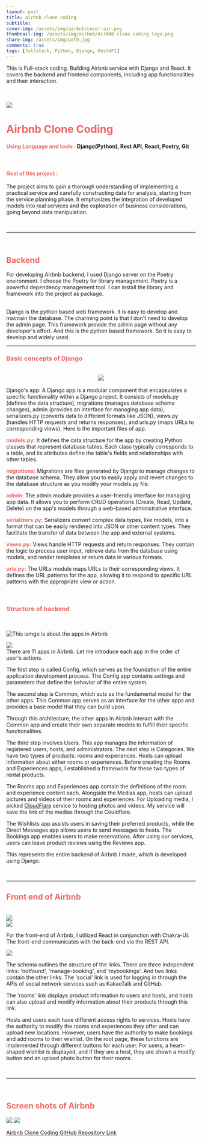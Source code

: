 ```yaml
---
layout: post
title: airbnb clone coding
subtitle:
cover-img: /assets/img/airbnb/cover-air.png
thumbnail-img: /assets/img/airbnb/AirBNB clone coding logo.png
share-img: /assets/img/path.jpg
comments: true
tags: [fullstack, Python, Django, RestAPI]
---
```


This is Full-stack coding. Building Airbnb service with Django and React. It covers the backend and frontend components, including app functionalities and their interaction.

<br>
<br>

<a href="https://github.com/Nockda/Airbnb_clone.git">
    <img class="img-concert" src="../assets/img/airbnb/1.png"/>
</a>

<br>

# <Text style="color:EC6664"> Airbnb Clone Coding</Text>

#### <Text style="color:EC6664"> **Using Language and tools :** </Text> Django(Python), Rest API, React, Poetry, Git

<br>

#### <Text style="color:EC6664"> **Goal of this project :** </Text>

The project aims to gain a thorough understanding of implementing a practical service and carefully constructing data for analysis, starting from the service planning phase. It emphasizes the integration of developed models into real services and the exploration of business considerations, going beyond data manipulation.

<br>

---

<br>

## <Text style="color:EC6664"> **Backend**</Text>

<!-- <br> -->

For developing Airbnb backend, I used Django server on the Poetry environment. I choose the Poetry for library management. Poetry is a powerful dependency management tool. I can install the library and framework into the project as package.

<br>
Django is the python based web framework. it is easy to develop and maintain the database. The charming point is that I don't need to develop the admin page. This framework provide the admin page without any developer's effort. And this is the python based framework. So it is easy to develop and widely used.

<br>

<!-- <br>
<div style="text-align:center">

<img src="../assets/img/airbnb/graph.png" width="400" height="400">
</div>

<br>

<div style="text-align:center">
<img src="../assets/img/airbnb/chart.png" width="200" height="400">
</div>

<br> -->

---

### <Text style="color:EC6664"> **Basic concepts of Django**</Text>

<br>
<div style="text-align:center">
<img src="../assets/img/airbnb/2.png">
</div>
<br>
Django's app: A Django app is a modular component that encapsulates a specific functionality within a Django project. It consists of models.py (defines the data structure), migrations (manages database schema changes), admin (provides an interface for managing app data), serializers.py (converts data to different formats like JSON), views.py (handles HTTP requests and returns responses), and urls.py (maps URLs to corresponding views). Here is the important files of app.

<Text style="color:EC6664"> **models.py:**</Text> It defines the data structure for the app by creating Python classes that represent database tables. Each class typically corresponds to a table, and its attributes define the table's fields and relationships with other tables.

<Text style="color:EC6664"> **migrations:**</Text> Migrations are files generated by Django to manage changes to the database schema. They allow you to easily apply and revert changes to the database structure as you modify your models.py file.

<Text style="color:EC6664"> **admin:**</Text> The admin module provides a user-friendly interface for managing app data. It allows you to perform CRUD operations (Create, Read, Update, Delete) on the app's models through a web-based administrative interface.

<Text style="color:EC6664"> **serializers.py:**</Text> Serializers convert complex data types, like models, into a format that can be easily rendered into JSON or other content types. They facilitate the transfer of data between the app and external systems.

<Text style="color:EC6664"> **views.py:**</Text> Views handle HTTP requests and return responses. They contain the logic to process user input, retrieve data from the database using models, and render templates or return data in various formats.

<Text style="color:EC6664"> **urls.py:**</Text> The URLs module maps URLs to their corresponding views. It defines the URL patterns for the app, allowing it to respond to specific URL patterns with the appropriate view or action.

<br>

### <Text style="color:EC6664"> **Structure of backend**</Text>

<br>

![This iamge is about the apps in Airbnb](/assets/img/airbnb/3.png)

<img src="../assets/img/airbnb/3.png">

<br>
There are 11 apps in Airbnb. Let me introduce each app in the order of user's actions.

The first step is called Config, which serves as the foundation of the entire application development process. The Config app contains settings and parameters that define the behavior of the entire system.

The second step is Common, which acts as the fundamental model for the other apps. This Common app serves as an interface for the other apps and provides a base model that they can build upon.

Through this architecture, the other apps in Airbnb interact with the Common app and create their own separate models to fulfill their specific functionalities.

The third step involves Users. This app manages the information of registered users, hosts, and administrators. The next step is Categories. We have two types of products: rooms and experiences. Hosts can upload information about either rooms or experiences. Before creating the Rooms and Experiences apps, I established a framework for these two types of rental products.

The Rooms app and Experiences app contain the definitions of the room and experience content each. Alongside the Medias app, hosts can upload pictures and videos of their rooms and experiences. For Uploading media, I picked [CloudFlare](https://www.cloudflare.com/) service to hosting photos and videos. My service will save the link of the medias through the Couldflare.

The Wishlists app assists users in saving their preferred products, while the Direct Messages app allows users to send messages to hosts. The Bookings app enables users to make reservations. After using our services, users can leave product reviews using the Reviews app.

This represents the entire backend of Airbnb I made, which is developed using Django.

<br>

---

## <Text style="color:EC6664"> **Front end of Airbnb**</Text>

<br>
<img src="../assets/img/airbnb/4.png"/>

<br>

<img src="../assets/img/airbnb/5.png"/>

<br>

For the front-end of Airbnb, I utilized React in conjunction with Chakra-UI. The front-end communicates with the back-end via the REST API.

<img src="../assets/img/airbnb/6.png"/>

The schema outlines the structure of the links. There are three independent links: 'notfound', 'manage-booking', and 'mybookings'. And two links contain the other links. The 'social' link is used for logging in through the APIs of social network services such as KakaoTalk and GitHub.

The 'rooms' link displays product information to users and hosts, and hosts can also upload and modify information about their products through this link.

Hosts and users each have different access rights to services. Hosts have the authority to modify the rooms and experiences they offer and can upload new locations. However, users have the authority to make bookings and add rooms to their wishlist. On the root page, these functions are implemented through different buttons for each user. For users, a heart-shaped wishlist is displayed, and if they are a host, they are shown a modify button and an upload photo button for their rooms.

<br>

---

<br>

## <Text style="color:EC6664"> **Screen shots of Airbnb**</Text>

<img src="../assets/img/airbnb/7.png"/>
<img src="../assets/img/airbnb/8.png"/>

<br>

[Airbnb Clone Coding GitHub Repository Link](https://github.com/Nockda/Airbnb_clone.git)

